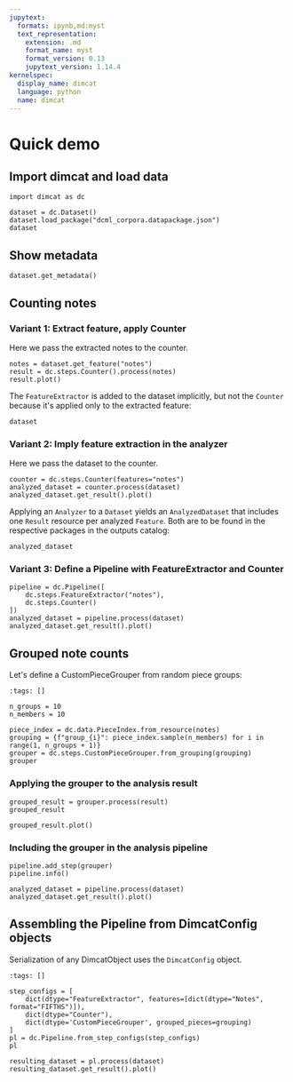 ```yaml
---
jupytext:
  formats: ipynb,md:myst
  text_representation:
    extension: .md
    format_name: myst
    format_version: 0.13
    jupytext_version: 1.14.4
kernelspec:
  display_name: dimcat
  language: python
  name: dimcat
---
```


# Quick demo

## Import dimcat and load data

```{code-cell} ipython3
import dimcat as dc

dataset = dc.Dataset()
dataset.load_package("dcml_corpora.datapackage.json")
dataset
```

## Show metadata

```{code-cell} ipython3
dataset.get_metadata()
```

## Counting notes

### Variant 1: Extract feature, apply Counter

Here we pass the extracted notes to the counter.

```{code-cell} ipython3
notes = dataset.get_feature("notes")
result = dc.steps.Counter().process(notes)
result.plot()
```

The `FeatureExtractor` is added to the dataset implicitly, but not the `Counter` because it's applied only to the extracted feature:

```{code-cell} ipython3
dataset
```

### Variant 2: Imply feature extraction in the analyzer

Here we pass the dataset to the counter.

```{code-cell} ipython3
counter = dc.steps.Counter(features="notes")
analyzed_dataset = counter.process(dataset)
analyzed_dataset.get_result().plot()
```

Applying an `Analyzer` to a `Dataset` yields an `AnalyzedDataset` that includes one `Result` resource per analyzed `Feature`.
Both are to be found in the respective packages in the outputs catalog:

```{code-cell} ipython3
analyzed_dataset
```

### Variant 3: Define a Pipeline with FeatureExtractor and Counter

```{code-cell} ipython3
pipeline = dc.Pipeline([
    dc.steps.FeatureExtractor("notes"),
    dc.steps.Counter()
])
analyzed_dataset = pipeline.process(dataset)
analyzed_dataset.get_result().plot()
```

## Grouped note counts

Let's define a CustomPieceGrouper from random piece groups:

```{code-cell} ipython3
:tags: []

n_groups = 10
n_members = 10

piece_index = dc.data.PieceIndex.from_resource(notes)
grouping = {f"group_{i}": piece_index.sample(n_members) for i in range(1, n_groups + 1)}
grouper = dc.steps.CustomPieceGrouper.from_grouping(grouping)
grouper
```

### Applying the grouper to the analysis result

```{code-cell} ipython3
grouped_result = grouper.process(result)
grouped_result
```

```{code-cell} ipython3
grouped_result.plot()
```

### Including the grouper in the analysis pipeline

```{code-cell} ipython3
pipeline.add_step(grouper)
pipeline.info()
```

```{code-cell} ipython3
analyzed_dataset = pipeline.process(dataset)
analyzed_dataset.get_result().plot()
```

## Assembling the Pipeline from DimcatConfig objects

Serialization of any DimcatObject uses the `DimcatConfig` object.

```{code-cell} ipython3
:tags: []

step_configs = [
    dict(dtype="FeatureExtractor", features=[dict(dtype="Notes", format="FIFTHS")]),
    dict(dtype="Counter"),
    dict(dtype='CustomPieceGrouper', grouped_pieces=grouping)
]
pl = dc.Pipeline.from_step_configs(step_configs)
pl
```

```{code-cell} ipython3
resulting_dataset = pl.process(dataset)
resulting_dataset.get_result().plot()
```

```{code-cell} ipython3

```
